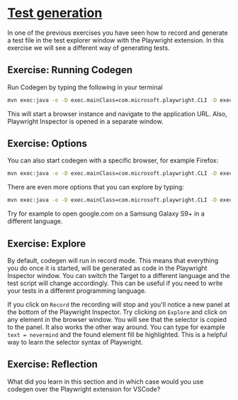 # [Test generation](https://playwright.dev/docs/codegen-intro)

In one of the previous exercises you have seen how to record and generate a test file in the test explorer window with the Playwright extension.
In this exercise we will see a different way of generating tests.

## Exercise: Running Codegen

Run Codegen by typing the following in your terminal

```bash
mvn exec:java -e -D exec.mainClass=com.microsoft.playwright.CLI -D exec.args="codegen localhost:8080"
```

This will start a browser instance and navigate to the application URL. Also, Playwright Inspector is opened in a separate window.

## Exercise: Options

You can also start codegen with a specific browser, for example Firefox:

```bash
mvn exec:java -e -D exec.mainClass=com.microsoft.playwright.CLI -D exec.args="codegen --browser ff localhost:8080"
```

There are even more options that you can explore by typing:

```bash
mvn exec:java -e -D exec.mainClass=com.microsoft.playwright.CLI -D exec.args="codegen --browser ff localhost:8080"
```

Try for example to open google.com on a Samsung Galaxy S9+ in a different language.

## Exercise: Explore

By default, codegen will run in record mode. This means that everything you do once it is started, will be generated as code in the Playwright Inspector window. You can switch the Target to a different language and the test script will change accordingly. This can be useful if you need to  write your tests in a different programming language.

If you click on `Record` the recording will stop and you'll notice a new panel at the bottom of the Playwright Inspector. Try clicking on `Explore` and click on any element in the browser window. You will see that the selector is copied to the panel.
It also works the other way around. You can type for example `text = nevermind` and the found element fill be highlighted. This is a helpful way to learn the selector syntax of Playwright.

## Exercise: Reflection

What did you learn in this section and in which case would you use codegen over the Playwright extension for VSCode?
